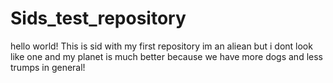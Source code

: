 # Sids_test_repository
hello world! This is sid with my first repository
im an aliean but i dont look like one and my planet is much better because we have more dogs and less trumps in general!
